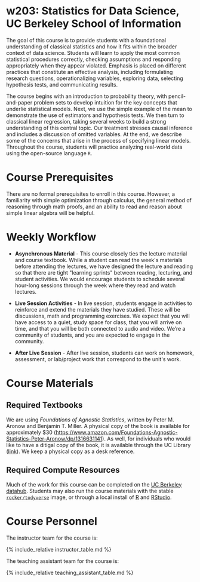 # w203: Statistics for Data Science, UC Berkeley School of Information 

The goal of this course is to provide students with a foundational understanding of classical statistics and how it fits within the broader context of data science. Students will learn to apply the most common statistical procedures correctly, checking assumptions and responding appropriately when they appear violated. Emphasis is placed on different practices that constitute an effective analysis, including formulating research questions, operationalizing variables, exploring data, selecting hypothesis tests, and communicating results.

The course begins with an introduction to probability theory, with pencil-and-paper problem sets to develop intuition for the key concepts that underlie statistical models. Next, we use the simple example of the mean to demonstrate the use of estimators and hypothesis tests. We then turn to classical linear regression, taking several weeks to build a strong understanding of this central topic. Our treatment stresses causal inference and includes a discussion of omitted variables. At the end, we describe some of the concerns that arise in the process of specifying linear models. Throughout the course, students will practice analyzing real-world data using the open-source language `R`. 

# Course Prerequisites 

There are no formal prerequisites to enroll in this course. However, a familiarity with simple optimization through calculus, the general method of reasoning through math proofs, and an ability to read and reason about simple linear algebra will be helpful.

# Weekly Workflow 

- **Asynchronous Material** - This course closely ties the lecture material and course textbook. While a student can read the week's materials before attending the lectures, we have designed the lecture and reading so that there are tight "learning sprints" between reading, lecturing, and student activities. We would encourage students to schedule several hour-long sessions through the week where they read and watch lectures. 

- **Live Session Activities** - In live session, students engage in activities to reinforce and extend the materials they have studied. These will be discussions, math and programming exercises. We expect that you will have access to a quiet, study space for class, that you will arrive on time, and that you will be both connected to audio and video. We’re a community of students, and you are expected to engage in the community.

- **After Live Session** - After live session, students can work on homework, assessment, or lab/project work that correspond to the unit's work. 

# Course Materials 

## Required Textbooks 
We are using *Foundations of Agnostic Statistics*, written by Peter M. Aronow and Benjamin T. Miller. A physical copy of the book is available for approximately $30 (https://www.amazon.com/Foundations-Agnostic-Statistics-Peter-Aronow/dp/1316631141). As well, for individuals who would like to have a ditigal copy of the book, it is available through the UC Library ([link](https://doi-org.libproxy.berkeley.edu/10.1017/9781316831762)). We keep a physical copy as a desk reference. 

## Required Compute Resources 
Much of the work for this course can be completed on the [UC Berkeley datahub](https://r.datahub.berkeley.edu/). Students may also run the course materials with the stable [`rocker/todyverse`](https://hub.docker.com/r/rocker/tidyverse) image, or through a local install of [R](https://cran.rstudio.com) and [RStudio](https://rstudio.com/products/rstudio/download/#download). 

# Course Personnel 

The instructor team for the course is:

{% include_relative instructor_table.md %}

The teaching assistant team for the course is:

{% include_relative teaching_assistant_table.md %}